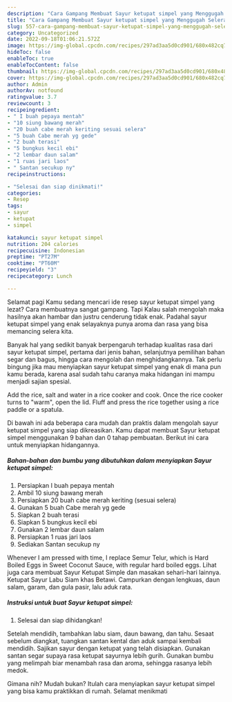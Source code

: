 ```yaml
---
description: "Cara Gampang Membuat Sayur ketupat simpel yang Menggugah Selera, Buat Buka Puasa}"
title: "Cara Gampang Membuat Sayur ketupat simpel yang Menggugah Selera, Buat Buka Puasa}"
slug: 557-cara-gampang-membuat-sayur-ketupat-simpel-yang-menggugah-selera-buat-buka-puasa
category: Uncategorized
date: 2022-09-18T01:06:21.572Z
image: https://img-global.cpcdn.com/recipes/297ad3aa5d0cd901/680x482cq70/sayur-ketupat-simpel-foto-resep-utama.jpg
hideToc: false
enableToc: true
enableTocContent: false
thumbnail: https://img-global.cpcdn.com/recipes/297ad3aa5d0cd901/680x482cq70/sayur-ketupat-simpel-foto-resep-utama.jpg
cover: https://img-global.cpcdn.com/recipes/297ad3aa5d0cd901/680x482cq70/sayur-ketupat-simpel-foto-resep-utama.jpg
author: Admin
authorAv: notfound
ratingvalue: 3.7
reviewcount: 3
recipeingredient:
- " I buah pepaya mentah"
- "10 siung bawang merah"
- "20 buah cabe merah keriting sesuai selera"
- "5 buah Cabe merah yg gede"
- "2 buah terasi"
- "5 bungkus kecil ebi"
- "2 lembar daun salam"
- "1 ruas jari laos"
- " Santan secukup ny"
recipeinstructions:

- "Selesai dan siap dinikmati!"
categories:
- Resep
tags:
- sayur
- ketupat
- simpel

katakunci: sayur ketupat simpel 
nutrition: 204 calories
recipecuisine: Indonesian
preptime: "PT27M"
cooktime: "PT60M"
recipeyield: "3"
recipecategory: Lunch

---
```



Selamat pagi Kamu sedang mencari ide resep sayur ketupat simpel yang lezat? Cara membuatnya sangat gampang. Tapi Kalau salah mengolah maka hasilnya akan hambar dan justru cenderung tidak enak. Padahal sayur ketupat simpel yang enak selayaknya punya aroma dan rasa yang bisa memancing selera kita.


Banyak hal yang sedikit banyak berpengaruh terhadap kualitas rasa dari sayur ketupat simpel, pertama dari jenis bahan, selanjutnya pemilihan bahan segar dan bagus, hingga cara mengolah dan menghidangkannya. Tak perlu bingung jika mau menyiapkan sayur ketupat simpel yang enak di mana pun kamu berada, karena asal sudah tahu caranya maka hidangan ini mampu menjadi sajian spesial.

Add the rice, salt and water in a rice cooker and cook. Once the rice cooker turns to &#34;warm&#34;, open the lid. Fluff and press the rice together using a rice paddle or a spatula.


Di bawah ini ada beberapa cara mudah dan praktis dalam mengolah sayur ketupat simpel yang siap dikreasikan. Kamu dapat membuat Sayur ketupat simpel menggunakan 9 bahan dan 0 tahap pembuatan. Berikut ini cara untuk menyiapkan hidangannya.

<!--inarticleads1-->

##### Bahan-bahan dan bumbu yang dibutuhkan dalam menyiapkan Sayur ketupat simpel:

1. Persiapkan  I buah pepaya mentah
1. Ambil 10 siung bawang merah
1. Persiapkan 20 buah cabe merah keriting (sesuai selera)
1. Gunakan 5 buah Cabe merah yg gede
1. Siapkan 2 buah terasi
1. Siapkan 5 bungkus kecil ebi
1. Gunakan 2 lembar daun salam
1. Persiapkan 1 ruas jari laos
1. Sediakan  Santan secukup ny


Whenever I am pressed with time, I replace Semur Telur, which is Hard Boiled Eggs in Sweet Coconut Sauce, with regular hard boiled eggs. Lihat juga cara membuat Sayur Ketupat Simple dan masakan sehari-hari lainnya. Ketupat Sayur Labu Siam khas Betawi. Campurkan dengan lengkuas, daun salam, garam, dan gula pasir, lalu aduk rata. 

<!--inarticleads2-->

##### Instruksi untuk buat Sayur ketupat simpel:


1. Selesai dan siap dihidangkan!

Setelah mendidih, tambahkan labu siam, daun bawang, dan tahu. Sesaat sebelum diangkat, tuangkan santan kental dan aduk sampai kembali mendidih. Sajikan sayur dengan ketupat yang telah disiapkan. Gunakan santan segar supaya rasa ketupat sayurnya lebih gurih. Gunakan bumbu yang melimpah biar menambah rasa dan aroma, sehingga rasanya lebih medok. 

Gimana nih? Mudah bukan? Itulah cara menyiapkan sayur ketupat simpel yang bisa kamu praktikkan di rumah. Selamat menikmati
